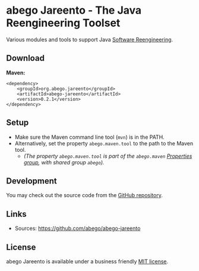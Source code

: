 # abego Jareento - The Java Reengineering Toolset

Various modules and tools to support Java 
[Software Reengineering](https://github.com/abego/abego-jareento/wiki/Software-Reengineering).

## Download

__Maven:__

```
<dependency>
    <groupId>org.abego.jareento</groupId>
    <artifactId>abego-jareento</artifactId>
    <version>0.2.1</version>
</dependency>
```

## Setup

- Make sure the Maven command line tool (`mvn`) is in the PATH.
- Alternatively, set the property `abego.maven.tool` to the path to the Maven tool. 
  - *(The property `abego.maven.tool` is part of the `abego.maven`
  [Properties group](https://github.com/abego/commons/wiki/Properties-Group),
  with shared group `abego`).*
 
## Development

You may check out the source code from
the [GitHub repository](https://github.com/abego/abego-jareento).

## Links

- Sources: https://github.com/abego/abego-jareento

## License

abego Jareento is available under a business
friendly [MIT license](https://www.abego.org/legal/mit-license.html).
